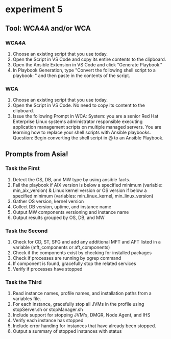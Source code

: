 # experiment 5

## Tool: WCA4A and/or WCA

### WCA4A

1. Choose an existing script that you use today.
2. Open the Script in VS Code and copy its entire contents to the clipboard.
3. Open the Ansible Extension in VS Code and click "Generate Playbook."
4. In Playbook Generation, type "Convert the following shell script to a playbook: " and then paste in the contents of the script.

### WCA

1. Choose an existing script that you use today.
2. Open the Script in VS Code. No need to copy its content to the clipboard.
3. Issue the following Prompt in WCA: System: you are a senior Red Hat Enterprise Linux systems administrator responsible executing application management scripts on multiple managed servers. You are learning how to replace your shell scripts with Ansible playbooks. Question: Begin converting the shell script in @ to an Ansible Playbook.

## Prompts from Asia!

### Task the First

1. Detect the OS, DB, and MW type by using ansible facts.
2. Fail the playbook if AIX version is below a specified minimum (variable: min_aix_version) & Linux kernel version or OS version if below a specified minimum (variables: min_linux_kernel, min_linux_version)
3. Gather OS version, kernel version
4. Collect DB version, uptime, and instance name
5. Output MW components versioning and instance name
6. Output results grouped by OS, DB, and MW

### Task the Second

1. Check for CD, ST, SFG and add any additional MFT and AFT listed in a variable (mft_components or aft_components) 
2. Check if the components exist by checking for installed packages 
3. Check if processes are running by pgrep command 
4. If component is found, gracefully stop the related services
5. Verify if processes have stopped 

### Task the Third

1. Read instance names, profile names, and installation paths from a variables file.
2. For each instance, gracefully stop all JVMs in the profile using stopServer.sh or stopManager.sh
3. Include support for stopping JVM's, DMGR, Node Agent, and IHS
4. Verify each instance has stopped
5. Include error handing for instances that have already been stopped.
6. Output a summary of stopped instances with status


